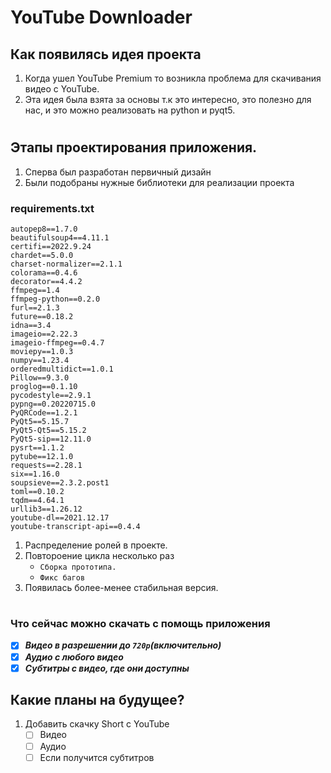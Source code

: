 # YouTube Downloader

## Как появилясь идея проекта
1. Когда ушел YouTube Premium то возникла проблема для скачивания видео с YouTube.
2. Эта идея была взята за основы т.к это интересно, это полезно для нас, и это можно реализовать на python и pyqt5.
#

## Этапы проектирования приложения.
1. Сперва был разработан первичный дизайн
2. Были подобраны нужные библиотеки для реализации проекта
### requirements.txt
```
autopep8==1.7.0
beautifulsoup4==4.11.1
certifi==2022.9.24
chardet==5.0.0
charset-normalizer==2.1.1
colorama==0.4.6
decorator==4.4.2
ffmpeg==1.4
ffmpeg-python==0.2.0
furl==2.1.3
future==0.18.2
idna==3.4
imageio==2.22.3
imageio-ffmpeg==0.4.7
moviepy==1.0.3
numpy==1.23.4
orderedmultidict==1.0.1
Pillow==9.3.0
proglog==0.1.10
pycodestyle==2.9.1
pypng==0.20220715.0
PyQRCode==1.2.1
PyQt5==5.15.7
PyQt5-Qt5==5.15.2
PyQt5-sip==12.11.0
pysrt==1.1.2
pytube==12.1.0
requests==2.28.1
six==1.16.0
soupsieve==2.3.2.post1
toml==0.10.2
tqdm==4.64.1
urllib3==1.26.12
youtube-dl==2021.12.17
youtube-transcript-api==0.4.4
```
1. Распределение ролей в проекте.
2. Повтороение цикла несколько раз
   * ```Сборка прототипа.```
   * ```Фикс багов```
3. Появилась более-менее стабильная версия.
#

### Что сейчас можно скачать с помощь приложения
- [x] ___Видео в разрешении до ```720р```(включительно)___
- [x] ___Аудио с любого видео___
- [x] ___Субтитры с видео, где они доступны___

## Какие планы на будущее?
1. Добавить скачку Short с YouTube
   - [ ] Видео
   - [ ] Аудио
   - [ ] Если получится субтитров 